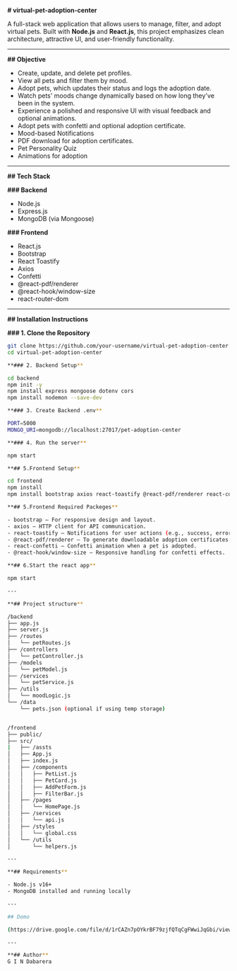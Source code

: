 **# virtual-pet-adoption-center**

A full-stack web application that allows users to manage, filter, and adopt virtual pets. Built with **Node.js** and **React.js**, this project emphasizes clean architecture, attractive UI, and user-friendly functionality.

---

**## Objective**

- Create, update, and delete pet profiles.
- View all pets and filter them by mood.
- Adopt pets, which updates their status and logs the adoption date.
- Watch pets' moods change dynamically based on how long they've been in the system.
- Experience a polished and responsive UI with visual feedback and optional animations.
- Adopt pets with confetti and optional adoption certificate.
- Mood-based Notifications
- PDF download for adoption certificates.
- Pet Personality Quiz
- Animations for adoption

---

**## Tech Stack**

**### Backend**
- Node.js
- Express.js
- MongoDB (via Mongoose)

**### Frontend**
- React.js
- Bootstrap
- React Toastify
- Axios
- Confetti
- @react-pdf/renderer
- @react-hook/window-size
- react-router-dom
  
---

**## Installation Instructions**

**### 1. Clone the Repository**

```bash
git clone https://github.com/your-username/virtual-pet-adoption-center.git
cd virtual-pet-adoption-center

**### 2. Backend Setup**

cd backend
npm init -y
npm install express mongoose dotenv cors
npm install nodemon --save-dev

**### 3. Create Backend .env**

PORT=5000
MONGO_URI=mongodb://localhost:27017/pet-adoption-center

**### 4. Run the server**

npm start

**## 5.Frontend Setup**

cd frontend
npm install
npm install bootstrap axios react-toastify @react-pdf/renderer react-confetti @react-hook/window-size

**## 5.Frontend Required Packeges**

- bootstrap – For responsive design and layout.
- axios – HTTP client for API communication.
- react-toastify – Notifications for user actions (e.g., success, error).
- @react-pdf/renderer – To generate downloadable adoption certificates as PDF.
- react-confetti – Confetti animation when a pet is adopted.
- @react-hook/window-size – Responsive handling for confetti effects.

**## 6.Start the react app**

npm start

---

**## Project structure**

/backend
├── app.js
├── server.js
├── /routes
│   └── petRoutes.js
├── /controllers
│   └── petController.js
├── /models
│   └── petModel.js
├── /services
│   └── petService.js
├── /utils
│   └── moodLogic.js
└── /data
    └── pets.json (optional if using temp storage)


/frontend
├── public/
├── src/
|   ├── /assts
│   ├── App.js
│   ├── index.js
│   ├── /components
│   │   ├── PetList.js
│   │   ├── PetCard.js
│   │   ├── AddPetForm.js
│   │   ├── FilterBar.js
│   ├── /pages
│   │   └── HomePage.js
│   ├── /services
│   │   └── api.js
│   ├── /styles
│   │   └── global.css
│   └── /utils
│       └── helpers.js

---

**## Requirements**

- Node.js v16+
- MongoDB installed and running locally

---

## Demo

(https://drive.google.com/file/d/1rCAZn7pOYkrBF79zjfQTqCgFWwiJqGbi/view?usp=sharing)

---

**## Author**
G I N Dabarera




